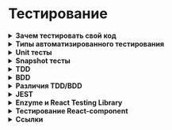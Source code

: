 <h1>Тестирование</h1>

[//]: # (Зачем тестировать свой код)
<details><summary><b>Зачем тестировать свой код</b></summary><p>

- ты продумываешь детали еще до реализации, это помогает абстрагироваться от кода и уловить непонятные моменты в ТЗ на самом раннем этапе
- помогают наладить коммуникацию между разными членами команды: разработчиком, тестировщиком, менеджером и тд.
- раньше отлавливаются ошибки в коде, а чем раньше поймана бага, тем дешевле ее пофиксить
- меньше переходов туда-обратно таска от разработчика к тестировщику, значит, таски быстрее доедут до прода и меньше
  придется переключаться между тасками
- разгружаете своих ручных тестировщиков. Регрессионное тестирование — процесс очень трудоемкий. Если все покрыто
  автотестами, им достаточно просто описать тест-кейсы, код могут написать автоматизатор или разработчик
- можно смелее делать рефакторинг
- хорошие тесты — это еще и документация, и они помогают быстрее адаптироваться новым членам команды
- очень важно при использовании Agile-методик потому что они подразумевают `непрерывную интеграцию (CI)`
  и `непрерывную доставку (Continuous Delivery/CD)` — слитый merge-request сразу идёт в production. Автоматизированные
  сборки, автоматизированное тестирование и т.д.

<br></p>
</details>

[//]: # (Типы автоматизированного тестирования)
<details><summary><b>Типы автоматизированного тестирования</b></summary><p>

Существует сразу несколько различных типов автоматизированного тестирования программного обеспечения.<br>
Это - некоторые из наиболее распространенных

**Компонентное тестирование**

Проверяется удобство использования каждого отдельного компонента. Каждый компонент должен находиться в независимом
состоянии, а также в контролируемом состоянии.<br>
Тестирование составных частей программы по отдельности, изолированно.<br>
Модульное тестирование от компонентного отличается тем, что в компонентном используют реальные объекты и драйверы, а в
модульном – конкретные значения.
<br>

**Модульное тестирование**

Проверяем что каждый модуль приложения, рассматриваемый отдельно, работает правильно. Например: конкретная функция
возвращает ожидаемое значение, и предоставляет некоторые известные входные данные.
<br>

**Unit-тестирование**

Компонентное/Модульное/Unit тестирование часто смешивают, точную разницу установить трудно.

Проверка работы отдельных модулей самих по себе. Тестируем минимальные сущности по отдельности.<br>
Разница между юнит- и модульным тестированием - нет большой разницы. При юнит-тестировании мы используем реальные
объекты и драйверы как функциональные параметры, в то время как в модульном тестировании – как особые значения.<br>
Юнит-тестами называют проверки отдельных классов нашего приложения, и это техника белого ящика. Так как классы тоже
попадают под определение «составная часть, элемент чего-либо», то можно сказать, что юнит-тестирование — это
разновидность компонентного тестирования, чаще всего выполняемая (а ещё точнее — чаще всего НЕ выполняемая)
разработчиками.
<br>

**Тест на «запах дыма»**

Этот тип автоматизированного теста предназначен для проверки работоспособности системы. Например, в React - приложении
мы можем визуализировать основной компонент приложения и вызывать его через день. Если он отображается правильно, мы
можем быть уверены в том, что наше приложение будет отображаться в браузере.
<br>

**Интеграционный тест**

Этот вид автоматизированного теста проводится для проверки того, что два модуля (или более) могут хорошо работать
вместе. Например, можно запустить тест, чтобы убедиться, что сервер и база данных действительно обмениваются данными.
<br>

**Функциональный тест**

Функциональный тест используется для проверки того, что система соответствует своей функциональной спецификации. Мы
рассмотрим подобный пример чуть позже.
<br>

**Сквозное тестирование**

Этот вид автоматизированного тестирования использует приложение так же, как оно будет использоваться в реальном мире. Вы
можете использовать такой инструмент, как cypress для E2E тестов.
<br>

**Приемочный тест**

Обычно подобный тест осуществляет владелец бизнеса, чтобы убедиться в том, что система соответствует спецификациям.
<br>

**Тест производительности**

Этот вид тестирования осуществляется, чтобы увидеть, как система работает при значительной нагрузке. В веб-интерфейсе
речь обычно идет о том, как быстро приложение загружается в браузер пользователя.

**Ссылки**

- [Как протестировать React-приложения с помощью React Testing Library](https://www.internet-technologies.ru/articles/test-react-priloz-s-pom-react-testing-library.html)
- [Модульное, компонентное и юнит-тестирование](https://natalyarukol.ru/2011/05/15/modulnoe-komponentnoe-i-yunit-testir/)
- [Модульное/юнит/компонентное тестирование ](https://github.com/VladislavEremeev/QA_bible/blob/master/vidy-metody-urovni-testirovaniya/modulnoe-yunit-komponentnoe-testirovanie-module-unit-component-testing.md)

<br></p>
</details>

[//]: # (Unit тесты )
<details><summary><b>Unit тесты </b></summary><p>

Проверка работы отдельных модулей самих по себе. Тестируем минимальные сущности по отдельности.

Например:

- Отдельно проверяем наличие кнопки на экране
- Отдельно проверяем какой текст на ней выводится
- Отдельно проверяем корректно ли работает её нажатие

<br></p>
</details>


[//]: # (Snapshot тесты )
<details><summary><b>Snapshot тесты </b></summary><p>

Тесты, которые делают скриншот экрана (эталонный скриншот) и сравнивают с актуальным скриншотом, который делается во
время прогона тестов.

<br></p>
</details>


[//]: # (TDD)
<details><summary><b>TDD</b></summary><p>

`Test Driven Development` — разработка через тестирование
Подход, когда вначале пишутся тесты, а потом разрабатывается кусок программы из удовлетворяющий
Хорошо подходит для `юнит-тестирования` (проверка работы отдельных модулей самих по себе).
`TDD` проверяет работу функций.

**Юнит-тесты**<br>
Система состоит из маленьких блоков, функций (компоненты, селекторы, редьюсеры...). Каждый из них тестируем

**Преимущества**<br>
- Программа будет удобной (в частности её интерфейсы) — мы начинаем ей пользоваться до того как создали. А не «создали, теперь придумаем как её удобно использовать»
- Будет стройная модульная архитектура (иначе тестами не покроешь)
- Будет 100% покрытие тестами
- Тестирование и дебаг становится простым
- Можем отследить что возникли какие-то сайд-эффекты и побочные баги в связи с вводом новой функциональности. Есть 5 фич, все работают. Добавили шестую - одна из первых пяти сломалась. Так могли бы и не заметить - но тесты выявят проблему.
- В результате время на разработку уменьшается, т.к. правок меньше, режим дебага упрощается и логика изначально продумывается лучше.

**Недостатки**
- если заказчик не сказал точные требования - затраты времени будут большими. Когда даже ещё непонятно - как это будет работать (сегодня сказали «сделайте желтое», завтра: «пофиг на цвет, делайте прямоугольное»).

<br></p>
</details>

[//]: # (BDD)
<details><summary><b>BDD</b></summary><p>

`Behavior Driven Development` — разработка на основе поведения
Расширение TDD-подхода.
Хорошо подходит для тестирования `интеграционного` (как отдельные модули работают друг с другом) и `e2e` (проверка всей системы целиком).
`BDD` проверяет пользовательские сценарии.

<br></p>
</details>

[//]: # (Различия TDD/BDD)
<details><summary><b>Различия TDD/BDD</b></summary><p>

- `TDD` хорошо подходит для юнит-тестирования, т.е. для проверки работы отдельных модулей самих по себе. 
- `BDD` хорошо подходит для тестирования `интеграционного` (как отдельные модули работают друг с другом) и `e2e` (проверка всей системы целиком).

- `TDD`: тесты сразу реализуются в коде, 
- `BDD` чаще всего описываются шаги на языке, понятном всем, а не только разработчикам.

- `TDD`: юнит-тесты пишут сами разработчики. 
- `BDD` требует объедения усилий разных членов команды. Обычно тест-кейсы (шаги) описываются ручным тестировщиком или аналитиком и воплощаются в код тестировщиком-автоматизатором. В нашей команде мы (фронтенедеры) описываем шаги вместе с тестировщиками, а код тестов пишет фронтенд-команда.

- `TDD` проверяет работу функций
- `BDD` проверяет пользовательские сценарии.

<br></p>
</details> 

[//]: # (JEST)
<details><summary><b>JEST</b></summary><p>

Среда запуска тестов JavaScript, фрэймворк.<br>
В `CreateReactApp` встроена изначально.

Разработана Facebook

Это фреймворк, разработанный с учетом простоты и предлагающий мощный и элегантный API для создания изолированных тестов,
сравнения снимков, фиксации, покрытия тестами и многого другого.

Jest — это раннер на основе Node. Это означает, что тесты всегда выполняются в среде Node, а не в реальном браузере.

- [Hexlet - JS: React. Тестирование ](https://ru.hexlet.io/courses/js-react/lessons/tests/theory_unit)
- [Habr - React: тестируем компоненты с помощью Jest и Testing Library](https://habr.com/ru/company/timeweb/blog/670480/)
- [Тестирование компонентов в React с использованием Jest: основы](https://code.tutsplus.com/ru/articles/testing-components-in-react-using-jest-the-basics--cms-28934)
- [IT-Kamasutra #92 - Тестируем компоненты, тесты, react-test-renderer](https://youtu.be/Kyc_Z_2b2Hc)
- [IT-Kamasutra #92 - как протестить APP](https://youtu.be/Kyc_Z_2b2Hc?t=1653)
- [Habr - React: тестируем компоненты с помощью Jest и Testing Library](https://habr.com/ru/company/timeweb/blog/670480/)
- [Hexlet - Unit-тестирование React](https://ru.hexlet.io/courses/js-react/lessons/tests/theory_unit)
- [Тестирование компонентов в React с использованием Jest: основы](https://code.tutsplus.com/ru/articles/testing-components-in-react-using-jest-the-basics--cms-28934)
- [Как протестировать React-приложения с помощью React Testing Library](https://www.internet-technologies.ru/articles/test-react-priloz-s-pom-react-testing-library.html)

<br></p>
</details>

[//]: # (Enzyme и React Testing Library)
<details><summary><b>Enzyme и React Testing Library</b></summary><p>

Когда дело доходит до тестирования React-приложений, есть сразу несколько возможных вариантов, наиболее
распространенными из которых являются `Enzyme` и `React Testing Library`.

**React Testing Library**

Библиотека для тестирования JavaScript, созданная специально для тестирования компонентов React.<br>
Имитирует взаимодействие пользователя с изолированными компонентами и утверждает их выходные данные, чтобы гарантировать
правильное поведение пользовательского интерфейса.

В `CreateReactApp` надо устанавливать отдельно?<br>
Официальная рекомендация команды разработчиков React.

Если вы хотите протестировать компоненты отдельно от дочерних компонентов, которые они отображают, мы рекомендуем
использовать react-testing-library. react-testing-library— это библиотека для тестирования компонентов React таким
образом, чтобы они были похожи на то, как эти компоненты используются конечными пользователями. Он хорошо подходит для
модульного, интеграционного и сквозного тестирования компонентов и приложений React. Он работает более непосредственно с
узлами DOM, и поэтому рекомендуется использовать с jest-dom для улучшенных утверждений.

React Testing Library является подмножеством семейства пакетов @testing-library. Ее философия очень проста. Вашим
пользователям все равно, используете ли вы redux или context для управления состоянием. Они меньше заботятся о простоте
хуков или о различии между классом и функциональными компонентами. Они просто хотят, чтобы приложение работало
определенным образом. Поэтому не удивительно, что основным руководящим принципом этой библиотеки является:

«Чем больше ваши тесты похожи на то, как используется ваше программное обеспечение, тем больше уверенности они могут вам
дать».

Поэтому, что бы вы ни делали, помните о конечных пользователях и тестируйте приложение так, как они будут его
использовать или уже используют.

Выбор React Testing Library предоставляет целый ряд преимуществ. Во-первых, с ней гораздо легче начать работать. Каждый
новый проект React, загруженный с помощью Create-React-App,поставляется с настроенными React Testing Library и Jest.
Документация React также рекомендует этот инструмент в качестве библиотеки тестирования. Наконец, руководящий принцип
имеет большой смысл - функциональность, а не детали реализации.

<br></p>
</details>

[//]: # (Тестирование React-component )
<details><summary><b>Тестирование React-component</b></summary><p>

См. «React - Тестирование React-component»

<br></p>
</details>

[//]: # (Ссылки)
<details><summary><b>Ссылки</b></summary><p>

- [Что такое TDD и BDD на пальцах, и что должен знать о них фронтендер](https://medium.com/@lucyhackwrench/%D1%87%D1%82%D0%BE-%D1%82%D0%B0%D0%BA%D0%BE%D0%B5-tdd-%D0%B8-bdd-%D0%BD%D0%B0-%D0%BF%D0%B0%D0%BB%D1%8C%D1%86%D0%B0%D1%85-%D0%B8-%D1%87%D1%82%D0%BE-%D0%B4%D0%BE%D0%BB%D0%B6%D0%B5%D0%BD-%D0%B7%D0%BD%D0%B0%D1%82%D1%8C-%D0%BE-%D0%BD%D0%B8%D1%85-%D1%84%D1%80%D0%BE%D0%BD%D1%82%D0%B5%D0%BD%D0%B4%D0%B5%D1%80-701a10e06bb9)
- [IT-ликбез из тачилы. TDD - Разработка посредством тестирования](https://youtu.be/LGgMD_Evz_M)
- [IT-Kamasutra #89 - Тесты, jest, tdd, тестируем reducer - React JS](https://youtu.be/fJlx8B9cU7w)
- [https://learn.javascript.ru/testing-mocha - Автоматическое тестирование c использованием фреймворка Mocha](https://learn.javascript.ru/testing-mocha)

<br></p>
</details>